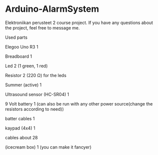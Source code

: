 # Arduino-AlarmSystem
Elektroniikan perusteet 2 course project. 
If you have any questions about the project, feel free to message me.


Used parts


Elegoo Uno R3  1 

Breadboard 1 

Led 2 (1 green, 1 red) 

Resistor 2 (220 Ω) for the leds 

Summer (active) 1 

Ultrasound sensor (HC-SR04) 1 

9 Volt battery 1 (can also be run with any other power source(change the resistors according to need)) 

batter cables 1 

kaypad (4x4) 1 

cables about 28 

(icecream box) 1 (you can make it fancyer) 


